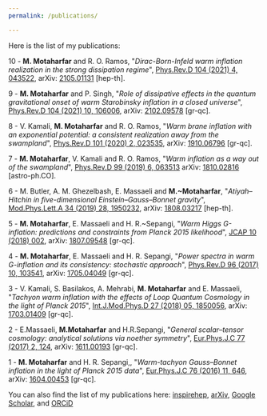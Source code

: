 ```yaml
---
permalink: /publications/

---
```



Here is the list of my publications:

10 - **M. Motaharfar** and R. O. Ramos, "*Dirac-Born-Infeld warm inflation realization in the strong dissipation regime*", [Phys.Rev.D 104 (2021) 4, 043522](https://journals.aps.org/prd/abstract/10.1103/PhysRevD.104.043522), arXiv: [2105.01131](https://arxiv.org/abs/2105.01131) [hep-th]. 

9 - **M. Motaharfar** and P. Singh, "*Role of dissipative effects in the quantum gravitational onset of warm Starobinsky inflation in a closed universe*", [Phys.Rev.D 104 (2021) 10, 106006](https://journals.aps.org/prd/abstract/10.1103/PhysRevD.104.106006), arXiv: [2102.09578](https://arxiv.org/abs/2102.09578) [gr-qc].

8 - V. Kamali, **M. Motaharfar** and R. O. Ramos, "*Warm brane inflation with an exponential potential: a consistent realization away from the swampland*",  [Phys.Rev.D 101 (2020) 2, 023535](https://journals.aps.org/prd/abstract/10.1103/PhysRevD.101.023535),
arXiv: [1910.06796](https://arxiv.org/abs/1910.06796) [gr-qc].

7 - **M. Motaharfar**, V. Kamali and R. O. Ramos, "*Warm inflation as a way out of the swampland*", [Phys.Rev.D 99 (2019) 6, 063513](https://journals.aps.org/prd/abstract/10.1103/PhysRevD.99.063513) arXiv: [1810.02816](https://arxiv.org/abs/1810.02816) [astro-ph.CO].

6 - M. Butler, A. M. Ghezelbash, E. Massaeli and **M.~Motaharfar**, "*Atiyah–Hitchin in five-dimensional Einstein–Gauss–Bonnet gravity*", [Mod.Phys.Lett.A 34 (2019) 28, 1950232](https://www.worldscientific.com/doi/abs/10.1142/S0217732319502328), arXiv: [1808.03217](https://arxiv.org/abs/1808.03217) [hep-th].

5 - **M. Motaharfar**, E. Massaeli and H. R.~Sepangi, "*Warm Higgs G-inflation: predictions and constraints from Planck 2015 likelihood*", [JCAP 10 (2018) 002](https://iopscience.iop.org/article/10.1088/1475-7516/2018/10/002), arXiv: [1807.09548](https://arxiv.org/abs/1807.09548) [gr-qc]. 

4 - **M. Motaharfar**, E. Massaeli and H. R. Sepangi, "*Power spectra in warm G-inflation and its consistency: stochastic approach*", [Phys.Rev.D 96 (2017) 10, 103541](https://journals.aps.org/prd/abstract/10.1103/PhysRevD.96.103541), arXiv: [1705.04049](https://arxiv.org/abs/1705.04049) [gr-qc].

3 - V. Kamali, S. Basilakos, A. Mehrabi, **M. Motaharfar** and E. Massaeli, "*Tachyon warm inflation with the effects of Loop Quantum Cosmology in the light of Planck 2015*", [Int.J.Mod.Phys.D 27 (2018) 05, 1850056](https://www.worldscientific.com/doi/abs/10.1142/S0218271818500566), arXiv: [1703.01409](https://arxiv.org/abs/1703.01409) [gr-qc].

2 - E.Massaeli, **M.Motaharfar** and H.R.Sepangi, "*General scalar–tensor cosmology: analytical solutions via noether symmetry*", [Eur.Phys.J.C 77 (2017) 2, 124](https://link.springer.com/article/10.1140/epjc/s10052-017-4682-3), arXiv: [1611.00193](https://link.springer.com/article/10.1140/epjc/s10052-017-4682-3) [gr-qc].

1 - **M. Motaharfar** and H. R. Sepangi,, "*Warm-tachyon Gauss–Bonnet inflation in the light of Planck 2015 data*", [Eur.Phys.J.C 76 (2016) 11, 646](https://link.springer.com/article/10.1140/epjc/s10052-016-4474-1), arXiv: [1604.00453](https://arxiv.org/abs/1604.00453) [gr-qc].

You can also find the list of my publications here: [inspirehep](https://inspirehep.net/literature?sort=mostrecent&size=25&page=1&q=motaharfar&ui-citation-summary=true), [arXiv](https://arxiv.org/search/?query=motaharfar&searchtype=all&source=header), [Google Scholar](https://scholar.google.com/citations?user=-TYYPs4AAAAJ&hl=en), and [ORCiD](https://orcid.org/0000-0001-7966-5651)
